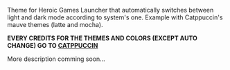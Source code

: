 Theme for Heroic Games Launcher that automatically switches between light and dark mode according to system's one. Example with Catppuccin's mauve themes (latte and mocha).

**EVERY CREDITS FOR THE THEMES AND COLORS (EXCEPT AUTO CHANGE) GO TO [CATPPUCCIN](HTTPS://GITHUB.COM/CATPPUCCIN/HEROIC)**

More description comming soon...
